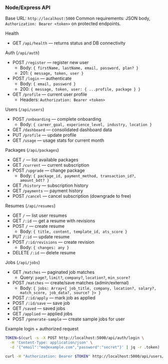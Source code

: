 ### Node/Express API
Base URL: `http://localhost:5000`
Common requirements: JSON body, `Authorization: Bearer <token>` on protected endpoints.

Health
- GET `/api/health` — returns status and DB connectivity

Auth (`/api/auth`)
- POST `/register` — register new user
  - Body: `{ firstName, lastName, email, password, plan? }`
  - 201: `{ message, token, user }`
- POST `/login` — authenticate
  - Body: `{ email, password }`
  - 200: `{ message, token, user: { ...profile, package } }`
- GET `/profile` — current user profile
  - Headers: `Authorization: Bearer <token>`

Users (`/api/users`)
- POST `/onboarding` — complete onboarding
  - Body: `{ career_goal, experience_level, industry, location }`
- GET `/dashboard` — consolidated dashboard data
- PUT `/profile` — update profile
- GET `/usage` — usage stats for current month

Packages (`/api/packages`)
- GET `/` — list available packages
- GET `/current` — current subscription
- POST `/upgrade` — change package
  - Body: `{ package_id, payment_method, transaction_id?, amount_bdt? }`
- GET `/history` — subscription history
- GET `/payments` — payment history
- POST `/cancel` — cancel subscription (downgrade to free)

Resumes (`/api/resumes`)
- GET `/` — list user resumes
- GET `/:id` — get a resume with revisions
- POST `/` — create resume
  - Body: `{ title, content, template_id, ats_score }`
- PUT `/:id` — update resume
- POST `/:id/revisions` — create revision
  - Body: `{ changes: any }`
- DELETE `/:id` — delete resume

Jobs (`/api/jobs`)
- GET `/matches` — paginated job matches
  - Query: `page?`, `limit?`, `company?`, `location?`, `min_score?`
- POST `/matches` — create/save matches (admin/external)
  - Body: `{ jobs: Array<{ job_title, company, location?, salary?, match_score, job_data?, source? }> }`
- POST `/:id/apply` — mark job as applied
- POST `/:id/save` — save job
- GET `/saved` — saved jobs
- GET `/applied` — applied jobs
- POST `/generate-sample` — create sample jobs for user

Example login + authorized request
```bash
TOKEN=$(curl -s -X POST http://localhost:5000/api/auth/login \
  -H 'Content-Type: application/json' \
  -d '{"email":"me@example.com","password":"secret"}' | jq -r .token)

curl -H "Authorization: Bearer $TOKEN" http://localhost:5000/api/users/dashboard
```